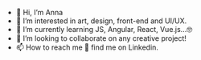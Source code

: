 - 👋 Hi, I’m Anna
- 👀 I’m interested in art, design, front-end and UI/UX.
- 🌱 I’m currently learning JS, Angular, React, Vue.js...:nerd_face:
- 💞️ I’m looking to collaborate on any creative project!
- 📫 How to reach me :mag_right: find me on Linkedin.

<!---
anna-majka/anna-majka is a ✨ special ✨ repository because its `README.md` (this file) appears on your GitHub profile.
You can click the Preview link to take a look at your changes.
--->
